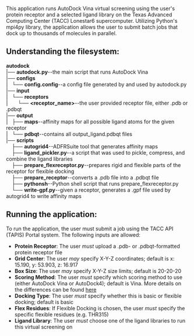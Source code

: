 This application runs AutoDock Vina virtual screening using the user's protein receptor and a selected ligand library on the Texas Advanced Computing Center (TACC) Lonestar6 supercomputer. Utilizing Python's mpi4py library, the application allows the user to submit batch jobs that dock up to thousands of molecules in parallel.

 Understanding the filesystem:
-------------------------

__autodock__  
|── __autodock.py__--the main script that runs AutoDock Vina  
|── __configs__  
|&nbsp;&nbsp;&nbsp;└── __config.config__--a config file generated by and used by autodock.py  
|── __input__  
|&nbsp;&nbsp;&nbsp;└── __receptors__  
|&nbsp;&nbsp;&nbsp;&nbsp;&nbsp;&nbsp;&nbsp;└── __\<receptor\_name\>__--the user provided receptor file, either .pdb or .pdbqt  
|── __output__  
|&nbsp;&nbsp;&nbsp;├── __maps__--affinity maps for all possible ligand atoms for the given receptor  
|&nbsp;&nbsp;&nbsp;└── __pdbqt__--contains all output\_ligand.pdbqt files  
|── __scripts__  
&nbsp;&nbsp;&nbsp;&nbsp;├── __autogrid4__--ADFRSuite tool that generates affinity maps  
&nbsp;&nbsp;&nbsp;&nbsp;├── __ligand_pickler.py__--a script that was used to pickle, compress, and combine the ligand libraries  
&nbsp;&nbsp;&nbsp;&nbsp;├── __prepare_flexreceptor.py__--prepares rigid and flexible parts of the receptor for flexible docking  
&nbsp;&nbsp;&nbsp;&nbsp;├── __prepare_receptor__--converts a .pdb file into a .pdbqt file  
&nbsp;&nbsp;&nbsp;&nbsp;├── __pythonsh__--Python shell script that runs prepare\_flexreceptor.py  
&nbsp;&nbsp;&nbsp;&nbsp;└── __write-gpf.py__--given a receptor, generates a .gpf file used by autogrid4 to write affinity maps  



 Running the application:
-----------------------

To run the application, the user must submit a job using the TACC API (TAPIS) Portal system. The following inputs are allowed:
- __Protein Receptor__: The user _must_ upload a .pdb- or .pdbqt-formatted protein receptor file
- __Grid Center__: The user _may_ specify X-Y-Z coordinates; default is x: 15.190, y: 53.903, z: 16.917
- __Box Size__: The user _may_ specify X-Y-Z size limits; default is 20-20-20
- __Scoring Method__: The user _must_ specify which scoring method to use (either AutoDock Vina or AutoDock4); default is Vina. More details on the differences can be found [here](https://autodock-vina.readthedocs.io/en/latest/faq.html)
- __Docking Type__: The user _must_ specify whether this is basic or flexible docking; default is basic
- __Flex Residues__: If Flexible Docking is chosen, the user _must_ specify the specific flexible residues (e.g. THR315)
- __Ligand Library__: The user _must_ choose one of the ligand libraries to run this virtual screening on
